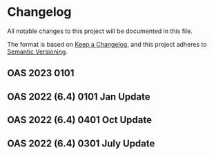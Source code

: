 # Changelog
All notable changes to this project will be documented in this file.

The format is based on [Keep a Changelog](https://keepachangelog.com/en/1.0.0/),
and this project adheres to [Semantic Versioning](https://semver.org/spec/v2.0.0.html).

## OAS 2023 0101

## OAS 2022 (6.4) 0101 Jan Update 

## OAS 2022 (6.4) 0401 Oct Update

## OAS 2022 (6.4) 0301 July Update
